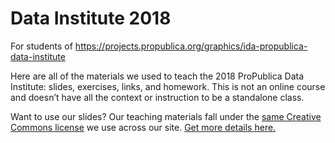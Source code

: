 # Data Institute 2018
For students of https://projects.propublica.org/graphics/ida-propublica-data-institute

Here are all of the materials we used to teach the 2018 ProPublica Data Institute: slides, exercises, links, and homework. This is not an online course and doesn’t have all the context or instruction to be a standalone class. 

Want to use our slides? Our teaching materials fall under the [same Creative Commons license](https://creativecommons.org/licenses/by-nc-nd/3.0/us/) we use across our site. [Get more details here.](https://www.propublica.org/steal-our-stories/)
